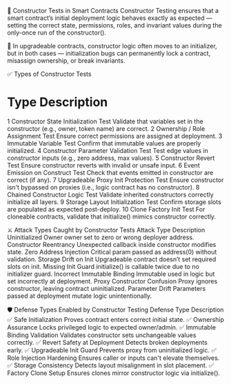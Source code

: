 🧱 Constructor Tests in Smart Contracts
Constructor Testing ensures that a smart contract’s initial deployment logic behaves exactly as expected — setting the correct state, permissions, roles, and invariant values during the only-once run of the constructor().

🧠 In upgradeable contracts, constructor logic often moves to an initializer, but in both cases — initialization bugs can permanently lock a contract, misassign ownership, or break invariants.

✅ Types of Constructor Tests
#	Type	Description
1	Constructor State Initialization Test	Validate that variables set in the constructor (e.g., owner, token name) are correct.
2	Ownership / Role Assignment Test	Ensure correct permissions are assigned at deployment.
3	Immutable Variable Test	Confirm that immutable values are properly initialized.
4	Constructor Parameter Validation Test	Test edge values in constructor inputs (e.g., zero address, max values).
5	Constructor Revert Test	Ensure constructor reverts with invalid or unsafe input.
6	Event Emission on Construct Test	Check that events emitted in constructor are correct (if any).
7	Upgradeable Proxy Init Protection Test	Ensure constructor isn't bypassed on proxies (i.e., logic contract has no constructor).
8	Chained Constructor Logic Test	Validate inherited constructors correctly initialize all layers.
9	Storage Layout Initialization Test	Confirm storage slots are populated as expected post-deploy.
10	Clone Factory Init Test	For cloneable contracts, validate that initialize() mimics constructor correctly.

⚔️ Attack Types Caught by Constructor Tests
Attack Type	Description
Uninitialized Owner	owner set to zero or wrong deployer address.
Constructor Reentrancy	Unexpected callback inside constructor modifies state.
Zero Address Injection	Critical param passed as address(0) without validation.
Storage Drift on Init	Upgradeable contract doesn’t set required slots on init.
Missing Init Guard	initialize() is callable twice due to no initializer guard.
Incorrect Immutable Binding	Immutable used in logic but set incorrectly at deployment.
Proxy Constructor Confusion	Proxy ignores constructor, leaving contract uninitialized.
Parameter Drift	Parameters passed at deployment mutate logic unintentionally.

🛡️ Defense Types Enabled by Constructor Testing
Defense Type	Description
✅ Safe Initialization	Proves contract enters correct initial state.
✅ Ownership Assurance	Locks privileged logic to expected owner/admin.
✅ Immutable Binding Validation	Validates constructor sets unchangeable values correctly.
✅ Revert Safety at Deployment	Detects broken deployments early.
✅ Upgradeable Init Guard	Prevents proxy from uninitialized logic.
✅ Role Injection Hardening	Ensures caller or inputs can't elevate themselves.
✅ Storage Consistency	Detects layout misalignment in slot placement.
✅ Factory Clone Setup	Ensures clones mirror constructor logic via initialize().